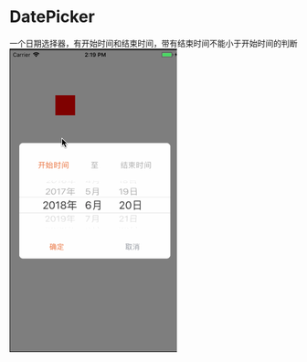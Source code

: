 # DatePicker
一个日期选择器，有开始时间和结束时间，带有结束时间不能小于开始时间的判断
![datePicker](https://github.com/Tomous/DatePicker/blob/master/DatePicker/datePicker.gif)
